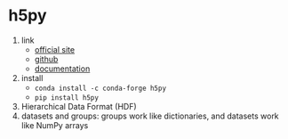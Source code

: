 # h5py

1. link
   * [official site](http://www.h5py.org/)
   * [github](https://github.com/h5py/h5py)
   * [documentation](http://docs.h5py.org/en/latest/quick.html)
2. install
   * `conda install -c conda-forge h5py`
   * `pip install h5py`
3. Hierarchical Data Format (HDF)
4. datasets and groups: groups work like dictionaries, and datasets work like NumPy arrays
